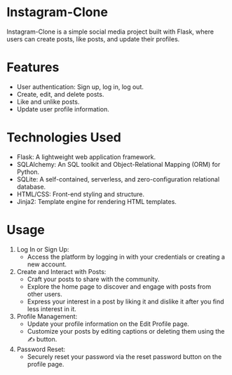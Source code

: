 # Instagram-Clone

Instagram-Clone is a simple social media project built with Flask, where users can create posts, like posts, and update their profiles.

# Features

- User authentication: Sign up, log in, log out.
- Create, edit, and delete posts.
- Like and unlike posts.
- Update user profile information.

# Technologies Used

- Flask: A lightweight web application framework.
- SQLAlchemy: An SQL toolkit and Object-Relational Mapping (ORM) for Python.
- SQLite: A self-contained, serverless, and zero-configuration relational database.
- HTML/CSS: Front-end styling and structure.
- Jinja2: Template engine for rendering HTML templates.

# Usage

1. Log In or Sign Up:
    - Access the platform by logging in with your credentials or creating a new account.
2. Create and Interact with Posts:
    - Craft your posts to share with the community.
    - Explore the home page to discover and engage with posts from other users.
    - Express your interest in a post by liking it and dislike it after you find less interest in it.
3. Profile Management:
    - Update your profile information on the Edit Profile page.
    - Customize your posts by editing captions or deleting them using the ✍️ button.
4. Password Reset:
    - Securely reset your password via the reset password button on the profile page.
